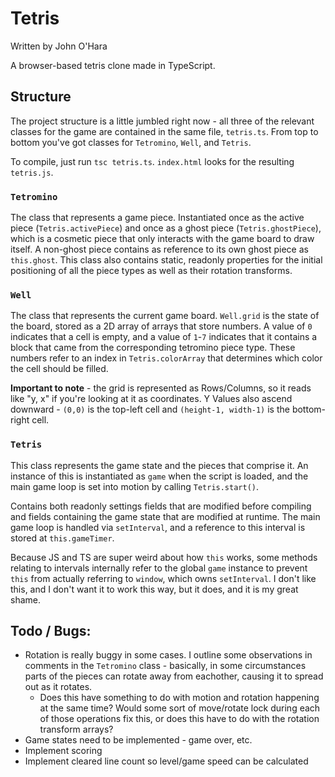 # Tetris
Written by John O'Hara

A browser-based tetris clone made in TypeScript.

## Structure

The project structure is a little jumbled right now - all three of the relevant classes for the game are contained in the same file, `tetris.ts`. From top to bottom you've got classes for `Tetromino`, `Well`, and `Tetris`.

To compile, just run `tsc tetris.ts`. `index.html` looks for the resulting `tetris.js`.

### `Tetromino`

The class that represents a game piece. Instantiated once as the active piece (`Tetris.activePiece`) and once as a ghost piece (`Tetris.ghostPiece`), which is a cosmetic piece that only interacts with the game board to draw itself. A non-ghost piece contains as reference to its own ghost piece as `this.ghost`. This class also contains static, readonly properties for the initial positioning of all the piece types as well as their rotation transforms.

### `Well`

The class that represents the current game board. `Well.grid` is the state of the board, stored as a 2D array of arrays that store numbers. A value of `0` indicates that a cell is empty, and a value of `1`-`7` indicates that it contains a block that came from the corresponding tetromino piece type. These numbers refer to an index in `Tetris.colorArray` that determines which color the cell should be filled.

**Important to note** - the grid is represented as Rows/Columns, so it reads like "y, x" if you're looking at it as coordinates. Y Values also ascend downward - `(0,0)` is the top-left cell and `(height-1, width-1)` is the bottom-right cell.

### `Tetris`

This class represents the game state and the pieces that comprise it. An instance of this is instantiated as `game` when the script is loaded, and the main game loop is set into motion by calling `Tetris.start()`.

Contains both readonly settings fields that are modified before compiling and fields containing the game state that are modified at runtime. The main game loop is handled via `setInterval`, and a reference to this interval is stored at `this.gameTimer`. 

Because JS and TS are super weird about how `this` works, some methods relating to intervals internally refer to the global `game` instance to prevent `this` from actually referring to `window`, which owns `setInterval`. I don't like this, and I don't want it to work this way, but it does, and it is my great shame. 

## Todo / Bugs:

- Rotation is really buggy in some cases. I outline some observations in comments in the `Tetromino` class - basically, in some circumstances parts of the pieces can rotate away from eachother, causing it to spread out as it rotates.
    - Does this have something to do with motion and rotation happening at the same time? Would some sort of move/rotate lock during each of those operations fix this, or does this have to do with the rotation transform arrays?
- Game states need to be implemented - game over, etc.
- Implement scoring
- Implement cleared line count so level/game speed can be calculated
